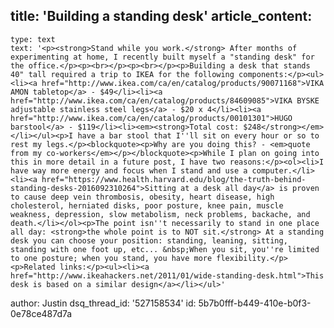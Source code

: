 title: 'Building a standing desk'
article_content:
  -
    type: text
    text: '<p><strong>Stand while you work.</strong> After months of experimenting at home, I recently built myself a "standing desk" for the office.</p><p><br></p><p><br></p><p>Building a desk that stands 40" tall required a trip to IKEA for the following components:</p><ul><li><a href="http://www.ikea.com/ca/en/catalog/products/90071168">VIKA AMON tabletop</a> - $49</li><li><a href="http://www.ikea.com/ca/en/catalog/products/84609085">VIKA BYSKE adjustable stainless steel legs</a> - $20 x 4</li><li><a href="http://www.ikea.com/ca/en/catalog/products/00101301">HUGO barstool</a> - $119</li><li><em><strong>Total cost: $248</strong></em></li></ul><p>I have a bar stool that I''ll sit on every hour or so to rest my legs.</p><blockquote><p>Why are you doing this? - <em>quote from my co-workers</em></p></blockquote><p>While I plan on going into this in more detail in a future post, I have two reasons:</p><ol><li>I have way more energy and focus when I stand and use a computer.</li><li><a href="https://www.health.harvard.edu/blog/the-truth-behind-standing-desks-2016092310264">Sitting at a desk all day</a> is proven to cause deep vein thrombosis, obesity, heart disease, high cholesterol, herniated disks, poor posture, knee pain, muscle weakness, depression, slow metabolism, neck problems, backache, and death.</li></ol><p>The point isn''t necessarily to stand in one place all day: <strong>the whole point is to NOT sit.</strong> At a standing desk you can choose your position: standing, leaning, sitting, standing with one foot up, etc... &nbsp;When you sit, you''re limited to one posture; when you stand, you have more flexibility.</p><p>Related links:</p><ul><li><a href="http://www.ikeahackers.net/2011/01/wide-standing-desk.html">This desk is based on a similar design</a></li></ul>'
author: Justin
dsq_thread_id: '527158534'
id: 5b7b0fff-b449-410e-b0f3-0e78ce487d7a
